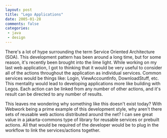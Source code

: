 ```yaml
---
layout: post
title: "Lego Applications"
date: 2005-01-28
comments: false
categories:
 - java
 - design
---
```


There's a lot of hype surrounding the term Service Oriented Architecture (SOA). This development pattern has been around a long time, but for some reason, it's recently been brought into the lime light. While working on my last web application, I got to thinking that it would be very useful to consider all of the actions throughout the application as individual services. Common services would be things like: Login, ViewAccountInfo, DownloadStuff, etc. This mentality would lead to developing applications more like building with Legos. Each action can be linked from any number of other actions, and it's result can be directed to any number of results.

   
This leaves me wondering why something like this doesn't exist today? With Webwork being a prime example of this development style, why aren't there sets of reusable web actions distributed around the net? I can see great value in a jakarta-commons type of library for reusable services or prebuilt actions. All that would be required of the developer would be to plug in the workflow to link the services/actions together.

